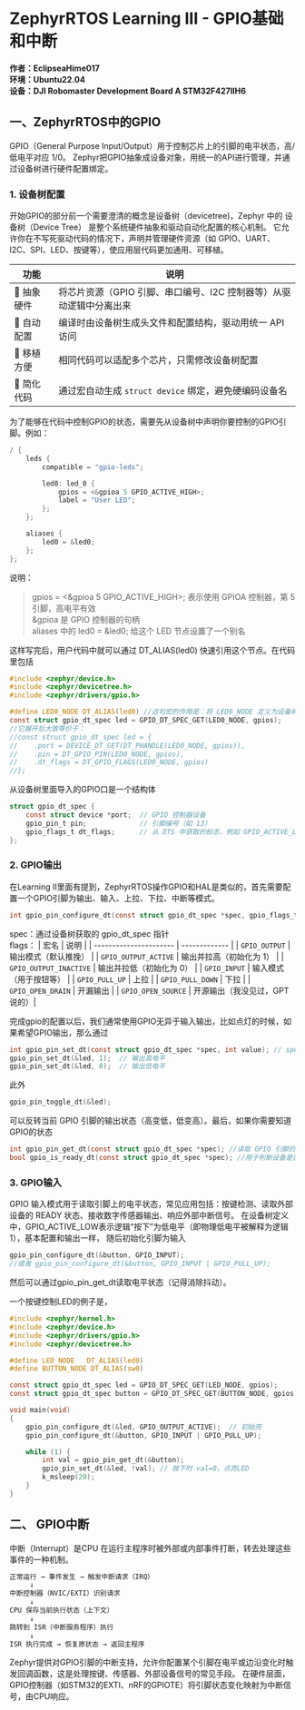 # ZephyrRTOS Learning III - GPIO基础和中断

**作者：EclipseaHime017**  
**环境：Ubuntu22.04**  
**设备：DJI Robomaster Development Board A STM32F427IIH6**  

## 一、ZephyrRTOS中的GPIO

GPIO（General Purpose Input/Output）用于控制芯片上的引脚的电平状态，高/低电平对应 1/0。
Zephyr把GPIO抽象成设备对象，用统一的API进行管理，并通过设备树进行硬件配置绑定。

### 1. 设备树配置  
开始GPIO的部分前一个需要澄清的概念是设备树（devicetree)，Zephyr 中的 设备树（Device Tree） 是整个系统硬件抽象和驱动自动化配置的核心机制。
它允许你在不写死驱动代码的情况下，声明并管理硬件资源（如 GPIO、UART、I2C、SPI、LED、按键等），使应用层代码更加通用、可移植。

| 功能      | 说明                                     |
| ------- | -------------------------------------- |
| 📌 抽象硬件 | 将芯片资源（GPIO 引脚、串口编号、I2C 控制器等）从驱动逻辑中分离出来 |
| 📌 自动配置 | 编译时由设备树生成头文件和配置结构，驱动用统一 API 访问         |
| 📌 移植方便 | 相同代码可以适配多个芯片，只需修改设备树配置                 |
| 📌 简化代码 | 通过宏自动生成 `struct device` 绑定，避免硬编码设备名    |

为了能够在代码中控制GPIO的状态，需要先从设备树中声明你要控制的GPIO引脚。例如：
```c
/ {
    leds {
        compatible = "gpio-leds";

        led0: led_0 {
            gpios = <&gpioa 5 GPIO_ACTIVE_HIGH>;
            label = "User LED";
        };
    };

    aliases {
        led0 = &led0;
    };
};
```
说明：
>gpios = <&gpioa 5 GPIO_ACTIVE_HIGH>; 表示使用 GPIOA 控制器，第 5 引脚，高电平有效  
&gpioa 是 GPIO 控制器的句柄  
aliases 中的 led0 = &led0; 给这个 LED 节点设置了一个别名  

这样写完后，用户代码中就可以通过 DT_ALIAS(led0) 快速引用这个节点。在代码里包括
```c
#include <zephyr/device.h>
#include <zephyr/devicetree.h>
#include <zephyr/drivers/gpio.h>

#define LED0_NODE DT_ALIAS(led0) //这句宏的作用是：将 LED0_NODE 定义为设备树中别名为 led0 的节点句柄
const struct gpio_dt_spec led = GPIO_DT_SPEC_GET(LED0_NODE, gpios);
//它展开后大致等价于：
//const struct gpio_dt_spec led = {
//    .port = DEVICE_DT_GET(DT_PHANDLE(LED0_NODE, gpios)),
//    .pin = DT_GPIO_PIN(LED0_NODE, gpios),
//    .dt_flags = DT_GPIO_FLAGS(LED0_NODE, gpios)
//};
```
从设备树里面导入的GPIO口是一个结构体
```c
struct gpio_dt_spec {
    const struct device *port;  // GPIO 控制器设备
    gpio_pin_t pin;             // 引脚编号（如 13）
    gpio_flags_t dt_flags;      // 从 DTS 中获取的标志，例如 GPIO_ACTIVE_LOW
};
```

### 2. GPIO输出
在Learning II里面有提到，ZephyrRTOS操作GPIO和HAL是类似的，首先需要配置一个GPIO引脚为输出、输入、上拉、下拉、中断等模式。
```c
int gpio_pin_configure_dt(const struct gpio_dt_spec *spec, gpio_flags_t flags);
```
spec：通过设备树获取的 gpio_dt_spec 指针  
flags：
| 宏名                     | 说明            |
| ---------------------- | ------------- |
| `GPIO_OUTPUT`          | 输出模式（默认推挽）     |
| `GPIO_OUTPUT_ACTIVE`   | 输出并拉高（初始化为 1） |
| `GPIO_OUTPUT_INACTIVE` | 输出并拉低（初始化为 0） |
| `GPIO_INPUT`           | 输入模式（用于按钮等）   |
| `GPIO_PULL_UP`         | 上拉            |
| `GPIO_PULL_DOWN`       | 下拉            |
| `GPIO_OPEN_DRAIN`      | 开漏输出          |
| `GPIO_OPEN_SOURCE`     | 开源输出（我没见过，GPT说的）|

完成gpio的配置以后，我们通常使用GPIO无异于输入输出，比如点灯的时候，如果希望GPIO输出，那么通过
```c
int gpio_pin_set_dt(const struct gpio_dt_spec *spec, int value); // spec：设备树封装的引脚信息 value：0或非0
gpio_pin_set_dt(&led, 1);  // 输出高电平
gpio_pin_set_dt(&led, 0);  // 输出低电平
```
此外
```c
gpio_pin_toggle_dt(&led);
```
可以反转当前 GPIO 引脚的输出状态（高变低，低变高）。最后，如果你需要知道GPIO的状态
```c
int gpio_pin_get_dt(const struct gpio_dt_spec *spec); //读取 GPIO 引脚的电平（用于输入模式）
bool gpio_is_ready_dt(const struct gpio_dt_spec *spec); //用于判断设备是否就绪（通常在 main() 中提前检查）
```

### 3. GPIO输入
GPIO 输入模式用于读取引脚上的电平状态，常见应用包括：按键检测、读取外部设备的 READY 状态、接收数字传感器输出、响应外部中断信号。
在设备树定义中，GPIO_ACTIVE_LOW表示逻辑“按下”为低电平（即物理低电平被解释为逻辑1），基本配置和输出一样，
随后初始化引脚为输入
```c
gpio_pin_configure_dt(&button, GPIO_INPUT);
//或者 gpio_pin_configure_dt(&button, GPIO_INPUT | GPIO_PULL_UP);
```
然后可以通过gpio_pin_get_dt读取电平状态（记得消除抖动）。

一个按键控制LED的例子是，
```c
#include <zephyr/kernel.h>
#include <zephyr/device.h>
#include <zephyr/drivers/gpio.h>
#include <zephyr/devicetree.h>

#define LED_NODE   DT_ALIAS(led0)
#define BUTTON_NODE DT_ALIAS(sw0)

const struct gpio_dt_spec led = GPIO_DT_SPEC_GET(LED_NODE, gpios);
const struct gpio_dt_spec button = GPIO_DT_SPEC_GET(BUTTON_NODE, gpios);

void main(void)
{
    gpio_pin_configure_dt(&led, GPIO_OUTPUT_ACTIVE);  // 初始亮
    gpio_pin_configure_dt(&button, GPIO_INPUT | GPIO_PULL_UP);

    while (1) {
        int val = gpio_pin_get_dt(&button);
        gpio_pin_set_dt(&led, !val); // 按下时 val=0，点亮LED
        k_msleep(20);
    }
}
```

## 二、 GPIO中断
中断（Interrupt）是CPU 在运行主程序时被外部或内部事件打断，转去处理这些事件的一种机制。
```txt
正常运行 → 事件发生 → 触发中断请求（IRQ）
     ↓
中断控制器（NVIC/EXTI）识别请求
     ↓
CPU 保存当前执行状态（上下文）
     ↓
跳转到 ISR（中断服务程序）执行
     ↓
ISR 执行完成 → 恢复原状态 → 返回主程序
```
Zephyr提供对GPIO引脚的中断支持，允许你配置某个引脚在电平或边沿变化时触发回调函数，这是处理按键、传感器、外部设备信号的常见手段。
在硬件层面，GPIO控制器（如STM32的EXTI、nRF的GPIOTE）将引脚状态变化映射为中断信号，由CPU响应。
